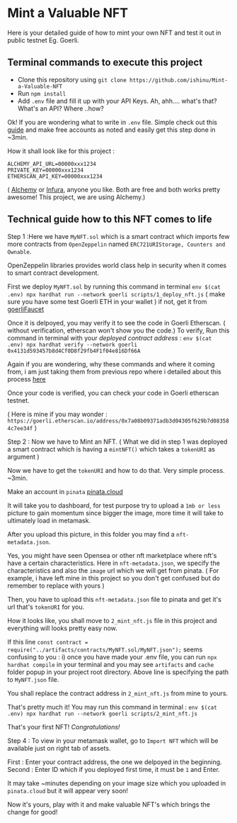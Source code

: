 # Mint a Valuable NFT 

Here is your detailed guide of how to mint your own NFT and test it out in public testnet Eg. Goerli.

## Terminal commands to execute this project

- Clone this repository using `git clone https://github.com/ishinu/Mint-a-Valuable-NFT` 
- Run `npm install`
- Add `.env` file and fill it up with your API Keys.
  Ah, ahh.... what's that? What's an API? Where ..how? 

Ok! If you are wondering what to write in `.env` file. Simple check out this [guide](https://github.com/ishinu/Re-Entrancy-Hack-Upgradeable-) and make free accounts as noted and easily get this step done in ~3min.

How it shall look like for this project : 
```
ALCHEMY_API_URL=00000xxx1234
PRIVATE_KEY=00000xxx1234
ETHERSCAN_API_KEY=00000xxx1234
```

( [Alchemy](https://www.alchemy.com/) or [Infura](https://infura.io/), anyone you like. Both are free and both works pretty awesome! This project, we are using Alchemy.) 

## Technical guide how to this NFT comes to life

Step 1 :Here we have `MyNFT.sol` which is a smart contract which imports few more contracts from `OpenZeppelin` named `ERC721URIStorage, Counters and Ownable`.

OpenZeppelin libraries provides world class help in security when it comes to smart contract development.

First we deploy `MyNFT.sol` by running this command in terminal `env $(cat .env) npx hardhat run --network goerli scripts/1_deploy_nft.js` ( make sure you have some test Goerli ETH in your wallet ) if not, get it from [goerliFaucet](https://goerlifaucet.com/)

Once it is delpoyed, you may verify it to see the code in Goerli Etherscan. ( without verification, etherscan won't show you the code.)
To verify, Run this command in terminal with your *deployed contract address* : 
`env $(cat .env) npx hardhat verify --network goerli 0x4131d593457b8d4Cf0D8f29fb4F1f04e816Df66A`

Again if you are wondering, why these commands and where it coming from, i am just taking them from previous repo where i detailed about this process [here](https://github.com/ishinu/Re-Entrancy-Hack-Upgradeable-)

Once your code is verified, you can check your code in Goerli etherscan testnet.

( Here is mine if you may wonder : `https://goerli.etherscan.io/address/0x7a08b09371adb3d04305f629b7d083584c7ee34f` ) 

Step 2 : Now we have to Mint an NFT. ( What we did in step 1 was deployed a smart contract which is having a `mintNFT()` which takes a `tokenURI` as argument )

Now we have to get the `tokenURI` and how to do that. Very simple process. ~3min.

Make an account in `pinata` [pinata.cloud](https://www.pinata.cloud/)

It will take you to dashboard, for test purpose try to upload a `1mb or less` picture to gain momentum since bigger the image, more time it will take to ultimately load in metamask.

After you upload this picture, in this folder you may find a `nft-metadata.json`. 

Yes, you might have seen Opensea or other nft marketplace where nft's have a certain characteristics. Here in `nft-metadata.json`, we specify the characteristics and also the `image` url which we will get from pinata. ( For example, i have left mine in this project so you don't get confused but do remember to replace with yours )

Then, you have to upload this `nft-metadata.json` file to pinata and get it's url that's `tokenURI` for you. 

How it looks like, you shall move to `2_mint_nft.js` file in this project and everything will looks pretty easy now.

If this line `const contract = require("../artifacts/contracts/MyNFT.sol/MyNFT.json");` seems confusing to you :
i) once you have made your .env file, you can run `npx hardhat compile` in your terminal and you may see `artifacts` and `cache` folder popup in your project root directory. Above line is specifying the path to `MyNFT.json` file. 

You shall replace the contract address in `2_mint_nft.js` from mine to yours. 

That's pretty much it! You may run this command in terminal : `env $(cat .env) npx hardhat run --network goerli scripts/2_mint_nft.js`

That's your first NFT! *Congratulations!*

Step 4 : To view in your metamask wallet, go to `Import NFT` which will be available just on right tab of assets.

First : Enter your contract address, the one we delpoyed in the beginning. 
Second : Enter ID which if you deployed first time, it must be `1` and Enter.

It may take ~minutes depending on your image size which you uploaded in `pinata.cloud` but it will appear very soon! 

Now it's yours, play with it and make valuable NFT's which brings the change for good!





